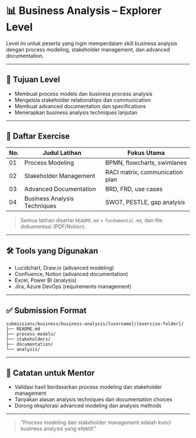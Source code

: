 # 📊 Business Analysis – Explorer Level

Level ini untuk peserta yang ingin memperdalam skill business analysis dengan process modeling, stakeholder management, dan advanced documentation.

---

## 🎯 Tujuan Level

- Membuat process models dan business process analysis
- Mengelola stakeholder relationships dan communication
- Membuat advanced documentation dan specifications
- Menerapkan business analysis techniques lanjutan

---

## 📁 Daftar Exercise

| No. | Judul Latihan                | Fokus Utama                  |
|-----|------------------------------|------------------------------|
| 01  | Process Modeling             | BPMN, flowcharts, swimlanes  |
| 02  | Stakeholder Management       | RACI matrix, communication plan|
| 03  | Advanced Documentation       | BRD, FRD, use cases          |
| 04  | Business Analysis Techniques | SWOT, PESTLE, gap analysis   |

> Semua latihan disertai `README.md` + `fundamental.md`, dan file dokumentasi (PDF/Notion).

---

## 🛠 Tools yang Digunakan

- Lucidchart, Draw.io (advanced modeling)
- Confluence, Notion (advanced documentation)
- Excel, Power BI (analysis)
- Jira, Azure DevOps (requirements management)

---

## ✅ Submission Format

```
submissions/business/business-analysis/[username]/[exercise-folder]/
├── README.md
├── process-models/
├── stakeholders/
├── documentation/
└── analysis/
```

---

## 💬 Catatan untuk Mentor

- Validasi hasil berdasarkan process modeling dan stakeholder management
- Tanyakan alasan analysis techniques dan documentation choices
- Dorong eksplorasi advanced modeling dan analysis methods

---

> "Process modeling dan stakeholder management adalah kunci business analysis yang efektif." 